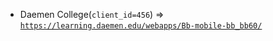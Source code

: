  - Daemen College(`client_id=456`) => [`https://learning.daemen.edu/webapps/Bb-mobile-bb_bb60/`](https://learning.daemen.edu/webapps/Bb-mobile-bb_bb60/)

